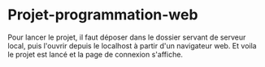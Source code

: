 # Projet-programmation-web
Pour lancer le projet, il faut déposer dans le dossier servant de serveur local, puis l'ouvrir depuis le localhost à partir d'un navigateur web.
Et voila le projet est lancé et la page de connexion s'affiche.

